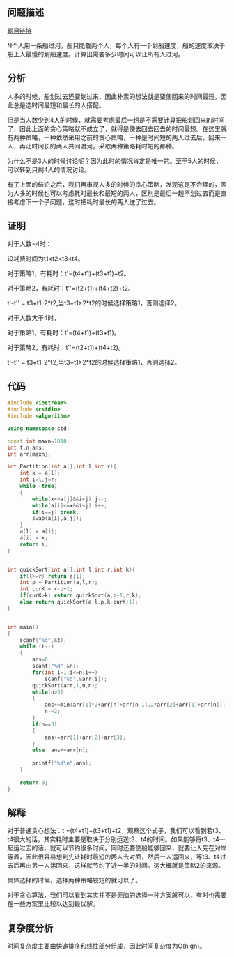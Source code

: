 ## 问题描述

[题目链接](http://poj.org/problem?id=1700)

N个人用一条船过河，船只能载两个人，每个人有一个划船速度，船的速度取决于船上人最慢的划船速度。计算出需要多少时间可以让所有人过河。

## 分析

人多的时候，船划过去还要划过来，因此朴素的想法就是要使回来的时间最短，因此总是选时间最短和最长的人搭配。

但是当人数少到4人的时候，就需要考虑最后一趟是不需要计算把船划回来的时间了，因此上面的贪心策略就不成立了，就得是使去回去回去的时间最短。在这里就有两种策略，一种依然采用之前的贪心策略，一种是时间短的两人过去后，回来一人，再让时间长的两人共同渡河，采取两种策略耗时短的那种。

为什么不是3人的时候讨论呢？因为此时的情况肯定是唯一的。至于5人的时候，可以转到只剩4人的情况讨论。

有了上面的结论之后，我们再审视人多的时候的贪心策略，发现这是不合理的，因为人多的时候也可以考虑耗时最长和最短的两人，区别是最后一趟不划过去而是直接考虑下一个子问题，这时把耗时最长的两人送了过去。

##  证明

对于人数=4时：

设耗费时间为t1<t2<t3<t4。

对于策略1，有耗时：t'=(t4+t1)+(t3+t1)+t2。

对于策略2，有耗时：t''=(t2+t1)+(t4+t2)+t2。

t'-t'' = t3+t1-2*t2,当t3+t1>2\*t2的时候选择策略1，否则选择2。



对于人数大于4时，

对于策略1，有耗时：t'=(t4+t1)+(t3+t1)。

对于策略2，有耗时：t''=(t2+t1)+(t4+t2)。

t'-t'' = t3+t1-2*t2,当t3+t1>2\*t2的时候选择策略1，否则选择2。

## 代码

```c++
#include <iostream>
#include <cstdio>
#include <algorithm>

using namespace std;

const int maxn=1010;
int t,n,ans;
int arr[maxn];

int Partition(int a[],int l,int r){
    int x = a[l];
    int i=l,j=r;
    while (true)
    {
        while(x<=a[j]&&i<j) j--;
        while(a[i]<=x&&i<j) i++;
        if(i==j) break;
        swap(a[i],a[j]);
    }
    a[l] = a[i];
    a[i] = x;
    return i;
}


int quickSort(int a[],int l,int r,int k){
    if(l>=r) return a[l];
    int p = Partition(a,l,r);
    int curK = r-p+1;
    if(curK>k) return quickSort(a,p+1,r,k);
    else return quickSort(a,l,p,k-curK+1);
}


int main()
{
    scanf("%d",&t);
    while (t--)
    {
        ans=0;
        scanf("%d",&n);
        for(int i=1;i<=n;i++)
            scanf("%d",&arr[i]);
        quickSort(arr,1,n,n);
        while(n>3)
        {
            ans+=min(arr[1]*2+arr[n]+arr[n-1],2*arr[2]+arr[1]+arr[n]);
            n-=2;
        }
        if(n==3)
        {
            ans+=arr[1]+arr[2]+arr[3];
        }
        else  ans+=arr[n];
        
        printf("%d\n",ans);
    }
    
    return 0;
}

```



## 解释

对于普通贪心想法：t'=(t4+t1)+(t3+t1)+t2，观察这个式子，我们可以看到若t3、t4很大的话，其实耗时主要是取决于分别运送t3、t4的时间。如果能够将t3、t4一起运过去的话，就可以节约很多时间。同时还要使船能够回来，就要让人先在对岸等着，因此很容易想到先让耗时最短的两人去对面，然后一人运回来，等t3、t4过去后再由另一人运回来，这样就节约了近一半的时间。这大概就是策略2的来源。

具体选择的时候，选择两种策略较短的就可以了。

对于贪心算法，我们可以看到其实并不是无脑的选择一种方案就可以，有时也需要在一些方案里比较以达到最优解。

## 复杂度分析

时间复杂度主要由快速排序和线性部分组成，因此时间复杂度为O(nlgn)。
